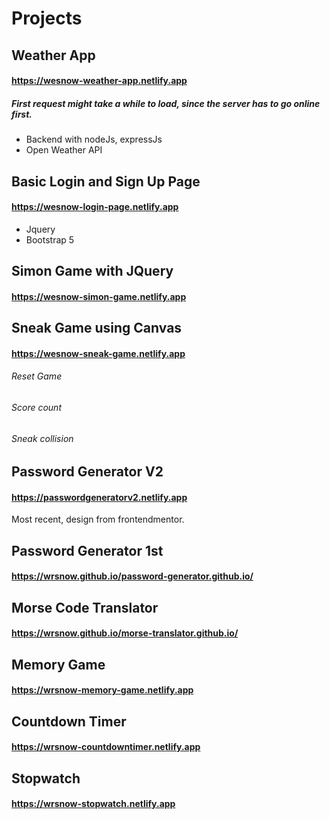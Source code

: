 # Projects

## Weather App

#### https://wesnow-weather-app.netlify.app

##### First request might take a while to load, since the server has to go online first.

-   Backend with nodeJs, expressJs
-   Open Weather API

## Basic Login and Sign Up Page

#### https://wesnow-login-page.netlify.app

-   Jquery
-   Bootstrap 5

## Simon Game with JQuery

#### https://wesnow-simon-game.netlify.app

## Sneak Game using Canvas

#### https://wesnow-sneak-game.netlify.app

###### Reset Game

###### Score count

###### Sneak collision

## Password Generator V2

#### https://passwordgeneratorv2.netlify.app

Most recent, design from frontendmentor.

## Password Generator 1st

#### https://wrsnow.github.io/password-generator.github.io/

## Morse Code Translator

#### https://wrsnow.github.io/morse-translator.github.io/

## Memory Game

#### https://wrsnow-memory-game.netlify.app

## Countdown Timer

#### https://wrsnow-countdowntimer.netlify.app

## Stopwatch

#### https://wrsnow-stopwatch.netlify.app
